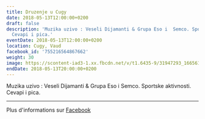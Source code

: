 ```yaml
---
title: Druzenje u Cugy
date: 2018-05-13T12:00:00+0200
draft: false
description: 'Muzika uzivo : Veseli Dijamanti & Grupa Eso i  Semco. Sportske aktivnosti.
  Cevapi i pica.'
eventDate: 2018-05-13T12:00:00+0200
location: Cugy, Vaud
facebook_id: '755216564867662'
weight: 30
image: https://scontent-iad3-1.xx.fbcdn.net/v/t1.6435-9/31947293_1665614486867697_1159691004425535488_n.jpg?_nc_cat=104&ccb=1-7&_nc_sid=9e60e4&_nc_ohc=zwEkx8Jf2bAQ7kNvwHcsx_C&_nc_oc=AdnqgwSbF9EebCr_-qRRw_3YgxtXgImw0WlaAd2NNFci0dC5sh_th1pM7HP8xRqEW_Y&_nc_zt=23&_nc_ht=scontent-iad3-1.xx&edm=ABTKTjYEAAAA&_nc_gid=5Dmx_9bROCzWz_s5IysU3g&oh=00_AfV5IGMfjlevGbj-Hhg388O8b6O7h2a8IccsBW26yn3ffg&oe=68D1D8DA
endDate: 2018-05-13T20:00:00+0200
---
```


Muzika uzivo : Veseli Dijamanti & Grupa Eso i  Semco. Sportske aktivnosti. Cevapi i pica.

---

Plus d'informations sur [Facebook](https://facebook.com/events/755216564867662)